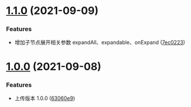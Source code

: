 # [1.1.0](https://github.com/twp0217/react-org-chart/compare/v1.0.0...v1.1.0) (2021-09-09)

### Features

- 增加子节点展开相关参数 expandAll、expandable、onExpand ([7ec0223](https://github.com/twp0217/react-org-chart/commit/7ec022334778530384924176a0f898be7dbf2773))

# [1.0.0](https://github.com/twp0217/react-org-chart/compare/63060e98760e60fd185933b0728beb07544a74e9...v1.0.0) (2021-09-08)

### Features

- 上传版本 1.0.0 ([63060e9](https://github.com/twp0217/react-org-chart/commit/63060e98760e60fd185933b0728beb07544a74e9))
